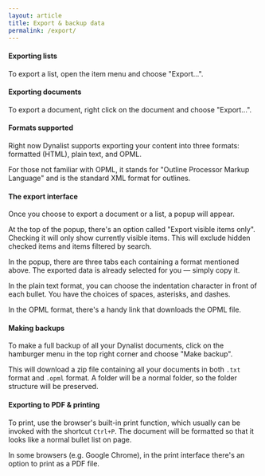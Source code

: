 ```yaml
---
layout: article
title: Export & backup data
permalink: /export/
---
```

#### Exporting lists

To export a list, open the item menu and choose "Export...".

#### Exporting documents

To export a document, right click on the document and choose "Export...".

#### Formats supported

Right now Dynalist supports exporting your content into three formats: formatted (HTML), plain text, and OPML.

For those not familiar with OPML, it stands for "Outline Processor Markup Language" and is the standard XML format for outlines.

#### The export interface

Once you choose to export a document or a list, a popup will appear.

At the top of the popup, there's an option called "Export visible items only". Checking it will only show currently visible items. This will exclude hidden checked items and items filtered by search.

In the popup, there are three tabs each containing a format mentioned above. The exported data is already selected for you — simply copy it.

In the plain text format, you can choose the indentation character in front of each bullet. You have the choices of spaces, asterisks, and dashes.

In the OPML format, there's a handy link that downloads the OPML file.

#### Making backups

To make a full backup of all your Dynalist documents, click on the hamburger menu in the top right corner and choose "Make backup".

This will download a zip file containing all your documents in both `.txt` format and `.opml` format. A folder will be a normal folder, so the folder structure will be preserved.

#### Exporting to PDF & printing

To print, use the browser's built-in print function, which usually can be invoked with the shortcut `Ctrl+P`. The document will be formatted so that it looks like a normal bullet list on page.

In some browsers (e.g. Google Chrome), in the print interface there's an option to print as a PDF file.

